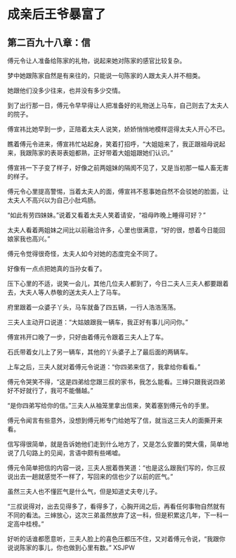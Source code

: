 # 成亲后王爷暴富了 
 ## 第二百九十八章：信
  傅元令让人准备给陈家的礼物，说起来她对陈家的感官比较复杂。  
  
 梦中她跟陈家自然是有来往的，只能说一句陈家的人跟太夫人并不相类。  
  
 她跟他们没多少往来，也并没有多少交情。  
  
 到了出行那一日，傅元令早早得让人把准备好的礼物送上马车，自己则去了太夫人的院子。  
  
 傅宣祎比她早到一步，正陪着太夫人说笑，娇娇悄悄地模样逗得太夫人开心不已。  
  
 瞧着傅元令进来，傅宣祎忙站起身，笑着打招呼，“大姐姐来了，我正跟祖母说起来，我跟陈家的表哥表姐都熟，正好带着大姐姐跟她们认识。”  
  
 傅宣祎一下子变了样子，好像之前两姐妹的隔阂不见了，又是当初那一幅人畜无害的样子。  
  
 傅元令心里提高警惕，当着太夫人的面，傅宣祎不惹事她自然不会驳她的脸面，让太夫人不高兴以为自己小肚鸡肠。  
  
 “如此有劳四妹妹。”说着又看着太夫人笑着请安，“祖母昨晚上睡得可好？”  
  
 太夫人看着两姐妹之间比以前融洽许多，心里也很满意，“好的很，想着今日能回娘家我也高兴。”  
  
 傅元令觉得很奇怪，太夫人如今对她的态度完全不同了。  
  
 好像有一点点把她真的当孙女看了。  
  
 压下心里的不适，说笑一会儿，其他几位夫人都到了，今日二夫人三夫人都要跟着去，大夫人等人恭敬的送太夫人上了马车。  
  
 府里跟着一众婆子丫头，马车就备了四五辆，一行人浩浩荡荡。  
  
 三夫人主动开口说道：“大姑娘跟我一辆车，我正好有事儿问问你。”  
  
 傅宣祎开口晚了一步，只好由着傅元令跟着三夫人上了车。  
  
 石氏带着女儿上了另一辆车，其他的丫头婆子上了最后面的两辆车。  
  
 上车之后，三夫人就对着傅元令说道：“你四弟来信了，我拿给你看看。”  
  
 傅元令哭笑不得，“这是四弟给您跟三叔的家书，我怎么能看。三婶只跟我说四弟好不好就行了，我可不能僭越。”  
  
 “是你四弟写给你的信。”三夫人从袖笼里拿出信来，笑着塞到傅元令的手里。  
  
 傅元令闻言有些意外，没想到傅元彬专门给她写了信，就当这三夫人的面撕开来看。  
  
 信写得很简单，就是告诉她他们走到什么地方了，又是怎么安置的樊大儒，简单地说了几句路上的见闻，言语中颇有些唏嘘。  
  
 傅元令简单把信的内容一说，三夫人抿着唇笑道：“也是这么跟我们写的，你三叔说出去一趟就感觉不一样了，写回来的信也少了以前的匠气。”  
  
 虽然三夫人也不懂匠气是什么气，但是知道丈夫夸儿子。  
  
 “三叔说得对，出去见得多了，看得多了，心胸开阔之后，再看任何事物自然就有不同的看法。三婶放心，这次三弟虽然放弃了这一科，但是积累这几年，下一科一定高中桂榜。”  
  
 好听的话谁都愿意听，三夫人脸上的喜色压都压不住，又对着傅元令说，“我跟你说说陈家的事儿，你也做到心里有数。” 
XSJPW